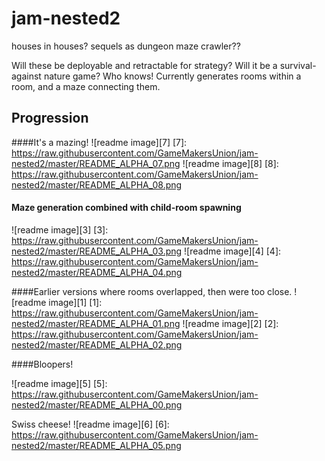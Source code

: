 # jam-nested2
houses in houses? sequels as dungeon maze crawler??


Will these be deployable and retractable for strategy? Will it be a survival-against nature game? Who knows! Currently generates rooms within a room, and a maze connecting them.

## Progression

####It's a mazing!
  ![readme image][7]
  [7]: https://raw.githubusercontent.com/GameMakersUnion/jam-nested2/master/README_ALPHA_07.png 
  ![readme image][8]
  [8]: https://raw.githubusercontent.com/GameMakersUnion/jam-nested2/master/README_ALPHA_08.png 


#### Maze generation combined with child-room spawning
  ![readme image][3]
  [3]: https://raw.githubusercontent.com/GameMakersUnion/jam-nested2/master/README_ALPHA_03.png 
  ![readme image][4]
  [4]: https://raw.githubusercontent.com/GameMakersUnion/jam-nested2/master/README_ALPHA_04.png 

####Earlier versions where rooms overlapped, then were too close.
  ![readme image][1]
  [1]: https://raw.githubusercontent.com/GameMakersUnion/jam-nested2/master/README_ALPHA_01.png
  ![readme image][2]
  [2]: https://raw.githubusercontent.com/GameMakersUnion/jam-nested2/master/README_ALPHA_02.png 

  
####Bloopers!

  ![readme image][5]
  [5]: https://raw.githubusercontent.com/GameMakersUnion/jam-nested2/master/README_ALPHA_00.png 

Swiss cheese!
    ![readme image][6]
  [6]: https://raw.githubusercontent.com/GameMakersUnion/jam-nested2/master/README_ALPHA_05.png 
